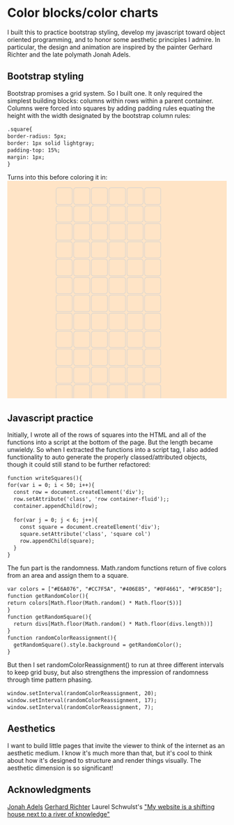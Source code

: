 # Color blocks/color charts

I built this to practice bootstrap styling, develop my javascript toward object oriented programming, and to honor some aesthetic principles I admire. In particular, the design and animation are inspired by the painter Gerhard Richter and the late polymath Jonah Adels.

## Bootstrap styling

Bootstrap promises a grid system. So I built one. It only required the simplest building blocks: columns within rows within a parent container. Columns were forced into squares by adding padding rules equating the height with the width designated by the bootstrap column rules:

```
.square{
border-radius: 5px;
border: 1px solid lightgray;
padding-top: 15%;
margin: 1px;
}
```

Turns into this before coloring it in:
![grid](assets/blank-squares.png)

## Javascript practice

Initially, I wrote all of the rows of squares into the HTML and all of the functions into a script at the bottom of the page. But the length became unwieldy. So when I extracted the functions into a script tag, I also added functionality to auto generate the properly classed/attributed objects, though it could still stand to be further refactored:

```
function writeSquares(){
for(var i = 0; i < 50; i++){
  const row = document.createElement('div');
  row.setAttribute('class', 'row container-fluid');;
  container.appendChild(row);

  for(var j = 0; j < 6; j++){
    const square = document.createElement('div');
    square.setAttribute('class', 'square col')
    row.appendChild(square);
  }
}
```

The fun part is the randomness. Math.random functions return of five colors from an area and assign them to a square.

```
var colors = ["#E6A076", "#CC7F5A", "#406E85", "#0F4661", "#F9C850"];
function getRandomColor(){
return colors[Math.floor(Math.random() * Math.floor(5))]
}
function getRandomSquare(){
  return divs[Math.floor(Math.random() * Math.floor(divs.length))]
}
function randomColorReassignment(){
  getRandomSquare().style.background = getRandomColor();
}
```

But then I set randomColorReassignment() to run at three different intervals to keep grid busy, but also strengthens the impression of randomness through time pattern phasing.

```
window.setInterval(randomColorReassignment, 20);
window.setInterval(randomColorReassignment, 17);
window.setInterval(randomColorReassignment, 7);
```

## Aesthetics

I want to build little pages that invite the viewer to think of the internet as an aesthetic medium. I know it's much more than that, but it's cool to think about how it's designed to structure and render things visually. The aesthetic dimension is so significant!

## Acknowledgments
[Jonah Adels](http://environment.yale.edu/news/article/remembering-jonah-adels/)
[Gerhard Richter](https://news.artnet.com/art-world/gerhard-richter-color-charts-turn-50-322319)
Laurel Schwulst's ["My website is a shifting house next to a river of knowledge"](https://thecreativeindependent.com/people/laurel-schwulst-my-website-is-a-shifting-house-next-to-a-river-of-knowledge-what-could-yours-be/)

